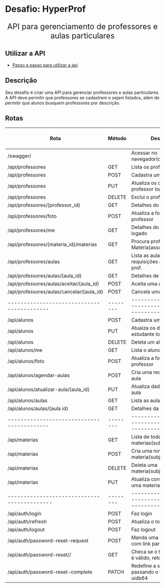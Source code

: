 # Desafio: HyperProf

<p align="center" style='font-size: 25px'>
  API para gerenciamento de professores e aulas particulares
</p>

## Utilizar a API

- [Passo a passo para utilizar a api](./passo%20a%20passo%20uso%20da%20API.md)

## Descrição

Seu desafio é criar uma API para gerenciar professores e aulas particulares. A API deve permitir que professores se cadastrem e sejam listados, além de permitir que alunos busquem professores por descrição.

## Rotas

| Rota                                       | Método | Descrição                                         | Requer Autenticação | Recursos fora do curso |
| ------------------------------------------ | ------ | ------------------------------------------------- | ------------------- |------------------------|
| /swagger/                                  |        | Acessar no navegador(documentação)                | Não                 |  Adicionado            |
| /api/professores                           | GET    | Lista os professores                              | Não                 |                        |
| /api/professores                           | POST   | Cadastra um professor                             | Não                 |                        |
| /api/professores                           | PUT    | Atualiza os dados do professor logado             | Sim                 |                        |
| /api/professores                           | DELETE | Exclui o professor logado                         | Sim                 |                        |
| /api/professores/{professor_id}            | GET    | Detalhes do professor                             | Não                 |                        |
| /api/professores/foto                      | POST   | Atualiza a foto de um professor                   | Sim                 |                        |
| /api/professores/me                        | GET    | Detalhes do professor logado                      | Sim                 |   Url modificada       |
| /api/professores/{materia_id}/materias     | GET    | Procura professor por Matéria(assunto)            | Não                 |   Adicionado           |
| /api/professores/aulas                     | GET    | Lista as aulas e requisições de aula de um prof.  | Sim                 |   Adicionado           |
| /api/professores/aulas/{aula_id}           | GET    | Detalhes de uma aula                              | Sim                 |   Adicionado           |
| /api/professores/aulas/aceitar/{aula_id}   | POST   | Aceita uma aula                                   | Sim                 |   Adicionado           |
| /api/professores/aulas/cancelar/{aula_id}  | POST   | Cancela uma aula                                  | Sim                 |   Adicionado           |
| ------------------------------------------ |--------|---------------------------------------------------|---------------------|------------------------|
| /api/alunos                                | POST   | Cadastra um estudante                             | Não                 |   Adicionado           |
| /api/alunos                                | PUT    | Atuaiza os dados de um estudante logado           | Sim                 |   Adicionado           |
| /api/alunos                                | DELETE | Deleta um aluno logado                            | Sim                 |   Adicionado           |
| /api/alunos/me                             | GET    | Lista o aluno logado                              | Sim                 |   Adicionado           |
| /api/alunos/foto                           | POST   | Atualiza a foto de um professor                   | Sim                 |   Adicionado           |
| /api/alunos/agendar-aulas                  | POST   | Cria uma requisição de aula                       | Sim                 |   Adicionado           |
| /api/alunos/atualizar-aula/{aula_id}       | PUT    | Atualiza dados de uma aula                        | Sim                 |   Adicionado           |
| /api/alunos/aulas                          | GET    | Lista as aulas de um aluno                        | Sim                 |   Adicionado           |
| /api/alunos/aulas/{aula id}                | GET    | Detalhes da aula                                  | Sim                 |   Adicionado           |
| ------------------------------------------ |--------|---------------------------------------------------|---------------------|------------------------|
| /api/materias                              | GET    | Lista de todas as materias(subjects)              | Não                 |   Adicionado           |
| /api/materias                              | POST   | Cria uma nova materia(subject)                    | Sim(superuser)      |   Adicionado           |
| /api/materias                              | DELETE | Deleta uma materia(subject)                       | Sim(superuser)      |   Adicionado           |
| /api/materias                              | PUT    | Atualiza completamente uma materia(subject)       | Sim(superuser)      |   Adicionado           |
|------------------------------------------- |--------|---------------------------------------------------|---------------------|------------------------|
| /api/auth/login                            | POST   | Faz login                                         | Não                 |                        |
| /api/auth/refresh                          | POST   | Atualiza o token de acesso                        | Não                 |                        |
| /api/auth/logout                           | POST   | Faz logout                                        | Sim                 |                        |
| /api/auth/password-reset-request           | POST   | Manda uma requisição com link para o email        | Não                 |  adicionado            |
| /api/auth/password-reset/<uidb64>/<token>  | GET    | Checa se o token enviado é válido, retorna o token| Não                 |  adicionado            |
| /api/auth/password-reset-complete          | PATCH  | Redefine a senha passando o token e o uidb64      | Não                 |  adicionado            |